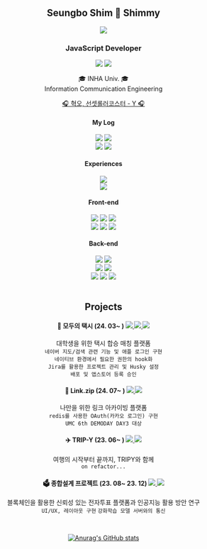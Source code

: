 <div align=center>
<h2>Seungbo Shim 🫠 Shimmy </h2>
<img src="https://github.com/seungboshim/seungboshim/assets/112371013/10cfd83e-7517-4c8a-a991-4c940ffc2cb5" />

<h3>JavaScript Developer</h3>
<p> <img src="https://img.shields.io/badge/JavaScript-F7DF1E?style=flat-square&logo=JavaScript&logoColor=white"/>
<img src="https://img.shields.io/badge/TypeScript-3178C6?style=flat-square&logo=TypeScript&logoColor=white"/> </p>

<p> 🎓 INHA Univ. 🎓 </br>
Information Communication Engineering </br> </p>

<a href="https://www.youtube.com/watch?v=rt7M0hbLg48">🎧 혁오, 선셋롤러코스터 - Y 🎧</a></br>

#### My Log
<a href="https://velog.io/@seungboshim"> <img src="https://img.shields.io/badge/Velog-20C997?style=flat-square&logo=Velog&logoColor=white"/></a>
<a href="https://noon-iodine-e0d.notion.site/SHIMMY-b93e295a23dc4b9eb3276d1fb499fa72"><img src="https://img.shields.io/badge/Portfolio-000000?style=flat-square&logo=notion&logoColor=white"/></a></br>
<a href="https://www.instagram.com/sngbong__/"> <img src="https://img.shields.io/badge/sngbong____-FF0069?style=flat-square&logo=instagram&logoColor=white"/></a>
<a href="https://www.instagram.com/narock.dorock/"> <img src="https://img.shields.io/badge/나락도락-FF7A00?style=flat-square&logo=instagram&logoColor=white"/></a>

#### Experiences
<img src="https://img.shields.io/badge/LG U+ Ureca-1기-D60078?style=flat-square&logo=LG&logoColor=white"/></br>
<img src="https://img.shields.io/badge/Univ. Makeus Challenge-3~6기-00C300?style=flat-square&logo=UMC&logoColor=white"/>

#### Front-end
<img src="https://img.shields.io/badge/React-61DAFB?style=flat-square&logo=React&logoColor=white"/>
<img src="https://img.shields.io/badge/Next.js-000000?style=flat-square&logo=Next.js&logoColor=white"/>
<img src="https://img.shields.io/badge/React-native-61DAFB?style=flat-square&logo=React&logoColor=white"/> </br>
<img src="https://img.shields.io/badge/React-query-FF4154?style=flat-square&logo=reactquery&logoColor=white"/>
<img src="https://img.shields.io/badge/Recoil-3578E5?style=flat-square&logo=recoil&logoColor=white"/>
<img src="https://img.shields.io/badge/StoryBook-FF4785?style=flat-square&logo=storybook&logoColor=white"/> 

#### Back-end
<img src="https://img.shields.io/badge/node.js-339933?style=flat-square&logo=nodedotjs&logoColor=white"/>
<img src="https://img.shields.io/badge/express-000000?style=flat-square&logo=express&logoColor=white"/> </br>
<img src="https://img.shields.io/badge/Spring-6DB33F?style=flat-square&logo=spring&logoColor=white"/>
<img src="https://img.shields.io/badge/Spring Boot-6DB33F?style=flat-square&logo=springboot&logoColor=white"/> </br>
<img src="https://img.shields.io/badge/MySQL-4479A1?style=flat-square&logo=MySQL&logoColor=white"/> 
<img src="https://img.shields.io/badge/redis-FF4438?style=flat-square&logo=redis&logoColor=white"/>
<img src="https://img.shields.io/badge/ElastiCache-C925D1?style=flat-square&logo=amazonelasticache&logoColor=white"/>

</br>
</br>

## Projects

#### 🚕 모두의 택시 (24. 03~ ) <a href="https://github.com/modu-taxi/ios"> <img src="https://img.shields.io/badge/TS-3178C6?style=flat"/> <img src="https://img.shields.io/badge/RN-61DAFB?style=flat"/> <img src="https://img.shields.io/badge/iOS-000000?style=flat"/></a> 
대학생을 위한 택시 합승 매칭 플랫폼 </br>
``네이버 지도/검색 관련 기능 및 애플 로그인 구현``<br>
``네이티브 환경에서 필요한 권한의 hook화``<br>
``Jira를 활용한 프로젝트 관리 및 Husky 설정``<br>
``배포 및 앱스토어 등록 승인``

#### 🔗 Link.zip (24. 07~ ) <a href=""> <img src="https://img.shields.io/badge/JS-F7DF1E?style=flat"/> <img src="https://img.shields.io/badge/express-000000?style=flat"/> </a>
나만을 위한 링크 아카이빙 플랫폼 </br>
``redis를 사용한 OAuth(카카오 로그인) 구현``<br>
``UMC 6th DEMODAY DAY3 대상``

#### ✈️ TRIP-Y (23. 06~ ) <a href="https://github.com/UMC-TRIPY/web-front"> <img src="https://img.shields.io/badge/TS-3178C6?style=flat"/> <img src="https://img.shields.io/badge/NEXT-000000?style=flat"/></a>
여행의 시작부터 끝까지, TRIPY와 함께 </br>
``on refactor...``

#### 🗳️ 종합설계 프로젝트 (23. 08~ 23. 12) <a href="https://github.com/Inha-ICE-Capstone/capstone-design-FE"> <img src="https://img.shields.io/badge/TS-3178C6?style=flat"/> <img src="https://img.shields.io/badge/NEXT-000000?style=flat"/></a>
블록체인을 활용한 신뢰성 있는 전자투표 플랫폼과 인공지능 활용 방안 연구 </br>
``UI/UX, 레이아웃 구현``
``강화학습 모델 서버와의 통신``

</br>

[![Anurag's GitHub stats](https://github-readme-stats.vercel.app/api?username=seungboshim&theme=shadow_red&count_private=true&show_icons=true)](https://github.com/seungboshim/github-readme-stats) 
</div>
